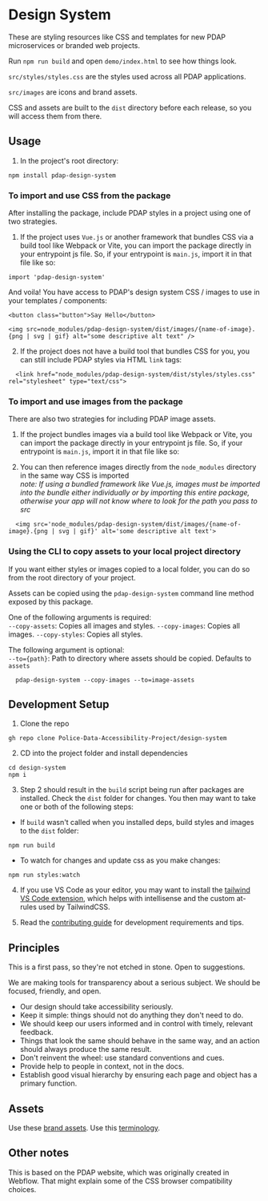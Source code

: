 # Design System

These are styling resources like CSS and templates for new PDAP microservices or branded web projects.

Run `npm run build` and open `demo/index.html` to see how things look.

`src/styles/styles.css` are the styles used across all PDAP applications.

`src/images` are icons and brand assets.

CSS and assets are built to the `dist` directory before each release, so you will access them from there.

## Usage

1. In the project's root directory:

```
npm install pdap-design-system
```

### To import and use CSS from the package

After installing the package, include PDAP styles in a project using one of two strategies.

1. If the project uses `Vue.js` or another framework that bundles CSS via a build tool like Webpack or Vite, you can import the package directly in your entrypoint js file. So, if your entrypoint is `main.js`, import it in that file like so:

```
import 'pdap-design-system'
```

And voila! You have access to PDAP's design system CSS / images to use in your templates / components:

```
<button class="button">Say Hello</button>
```

```
<img src=node_modules/pdap-design-system/dist/images/{name-of-image}.{png | svg | gif} alt="some descriptive alt text" />
```

2. If the project does not have a build tool that bundles CSS for you, you can still include PDAP styles via HTML `link` tags:

```
  <link href="node_modules/pdap-design-system/dist/styles/styles.css" rel="stylesheet" type="text/css">
```

### To import and use images from the package

There are also two strategies for including PDAP image assets.

1. If the project bundles images via a build tool like Webpack or Vite, you can import the package directly in your entrypoint js file. So, if your entrypoint is `main.js`, import it in that file like so:

2. You can then reference images directly from the `node_modules` directory in the same way CSS is imported  
   _note: If using a bundled framework like Vue.js, images must be imported into the bundle either individually or by importing this entire package, otherwise your app will not know where to look for the path you pass to src_

```
  <img src='node_modules/pdap-design-system/dist/images/{name-of-image}.{png | svg | gif}' alt='some descriptive alt text'>
```

### Using the CLI to copy assets to your local project directory

If you want either styles or images copied to a local folder, you can do so from the root directory of your project.

Assets can be copied using the `pdap-design-system` command line method exposed by this package.

One of the following arguments is required:  
`--copy-assets`: Copies all images and styles.
`--copy-images`: Copies all images.
`--copy-styles`: Copies all styles.

The following argument is optional:  
`--to={path}`: Path to directory where assets should be copied. Defaults to `assets`

```
  pdap-design-system --copy-images --to=image-assets
```

## Development Setup

1. Clone the repo

```
gh repo clone Police-Data-Accessibility-Project/design-system
```

2. CD into the project folder and install dependencies

```
cd design-system
npm i
```

3. Step 2 should result in the `build` script being run after packages are installed. Check the `dist` folder for changes. You then may want to take one or both of the following steps:

- If `build` wasn't called when you installed deps, build styles and images to the `dist` folder:

```
npm run build
```

- To watch for changes and update css as you make changes:

```
npm run styles:watch
```

4. If you use VS Code as your editor, you may want to install the [tailwind VS Code extension](https://marketplace.visualstudio.com/items?itemName=bradlc.vscode-tailwindcss), which helps with intellisense and the custom at-rules used by TailwindCSS.

5. Read the [contributing guide](./CONTRIBUTING.md) for development requirements and tips.

## Principles

This is a first pass, so they're not etched in stone. Open to suggestions.

We are making tools for transparency about a serious subject. We should be focused, friendly, and open.

- Our design should take accessibility seriously.
- Keep it simple: things should not do anything they don't need to do.
- We should keep our users informed and in control with timely, relevant feedback.
- Things that look the same should behave in the same way, and an action should always produce the same result.
- Don't reinvent the wheel: use standard conventions and cues.
- Provide help to people in context, not in the docs.
- Establish good visual hierarchy by ensuring each page and object has a primary function.

## Assets

Use these [brand assets](https://docs.pdap.io/meta/about/staff/brand-assets).
Use this [terminology](https://docs.pdap.io/activities/terms-and-definitions).

## Other notes

This is based on the PDAP website, which was originally created in Webflow. That might explain some of the CSS browser compatibility choices.
